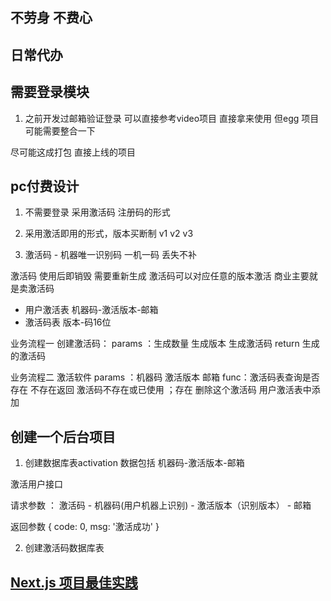 ## 不劳身 不费心

## 日常代办 

##  需要登录模块

1. 之前开发过邮箱验证登录 可以直接参考video项目 直接拿来使用  但egg 项目可能需要整合一下 

尽可能这成打包 直接上线的项目 

## pc付费设计

1. 不需要登录 采用激活码 注册码的形式 

2. 采用激活即用的形式，版本买断制 v1 v2 v3

3. 激活码 - 机器唯一识别码     一机一码 丢失不补

激活码 使用后即销毁  需要重新生成  激活码可以对应任意的版本激活 商业主要就是卖激活码

- 用户激活表
 机器码-激活版本-邮箱
- 激活码表
 版本-码16位

业务流程一 创建激活码：
 params ：生成数量  生成版本  生成激活码   return  生成的激活码

业务流程二  激活软件
params ：机器码 激活版本 邮箱 
func：激活码表查询是否存在  不存在返回 激活码不存在或已使用 ；存在 删除这个激活码  用户激活表中添加




## 创建一个后台项目

1. 创建数据库表activation  数据包括 机器码-激活版本-邮箱

激活用户接口

请求参数 ： 激活码 - 机器码(用户机器上识别) - 激活版本（识别版本） - 邮箱

返回参数 { code: 0, msg: '激活成功' }

2. 创建激活码数据库表 


## [Next.js 项目最佳实践](https://juejin.cn/post/7194410416879960125?searchId=20241015225342CBEE749A2AB7FB6C299D)


